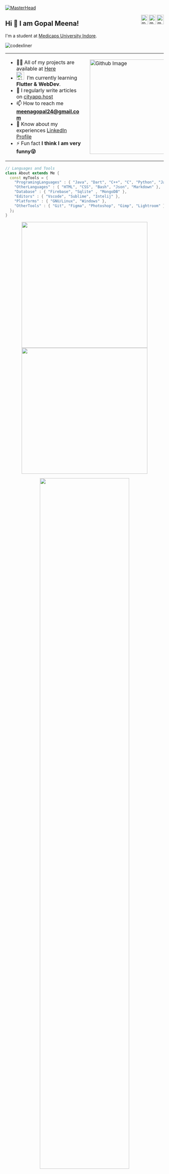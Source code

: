 [![MasterHead ](https://mir-s3-cdn-cf.behance.net/project_modules/fs/54b6c068097599.5b50bca476b9b.gif)](cityapp.host)

<div style="text-align: right"></div>

<a href="https://www.linkedin.com/in/meenagopal24/" target="blank"><img align="right" src="https://cdn.jsdelivr.net/npm/simple-icons@3.0.1/icons/linkedin.svg" alt="meenagopa24" height="30" width="22px" /></a>
<a href="https://fb.com/meenagopal24" target="blank"><img align="right" src="https://cdn.jsdelivr.net/npm/simple-icons@3.0.1/icons/facebook.svg" alt="meenagopal24" height="30" width="22px" /></a>
<a href="https://instagram.com/meenagopal24" target="blank"><img align="right" src="https://cdn.jsdelivr.net/npm/simple-icons@3.0.1/icons/instagram.svg" alt="meenagopal24" height="30" width="22px" /></a>

## Hi 👋 I am Gopal Meena!

I'm a student at [Medicaps University Indore](https://www.medicaps.ac.in).

<p align="left"> <img src="https://komarev.com/ghpvc/?username=codexliner&label=Profile%20views&color=0e75b6&style=flat" alt="codexliner" /> </p>
<table>
    <tbody border="0" cellspacing="0" cellpadding="0">
        <tr  style="width:70%">
           <td rowspan=6>
              
- 👨‍💻 All of my projects are available at [Here](https://linktr.ee/meenagopal24)
- <img alt="GIF" src="https://github.com/SP-XD/SP-XD/blob/main/images/Developer.gif" width="25" /> &nbsp;I’m currently learning **Flutter & WebDev**. <img width="0%" align="right" alt="Github Image" src="https://t3.ftcdn.net/jpg/03/76/74/78/360_F_376747823_L8il80K6c2CM1lnPYJhhJZQNl6ynX1yj.jpg" />
- 📝 I regularly write articles on [cityapp.host](cityapp.host)
- 📫 How to reach me **meenagopal24@gmail.com**
- 📄 Know about my experiences [LinkedIn Profile](https://www.linkedin.com/in/meenagopal24/)
- ⚡ Fun fact **I think I am very funny😜**
          </td>
        </tr>
        <tr>
            <td> <img width="300" align="right" alt="Github Image" src="https://cdn.dribbble.com/users/1961926/screenshots/6607609/tan_rig.gif" /></td>
        </tr>
    </tbody>
</table>

<!-- <h3 align="left">Connect with me:</h3>
<p align="left">
<a href="https://www.linkedin.com/in/meenagopal24/" target="blank"><img align="center" src="https://cdn.jsdelivr.net/npm/simple-icons@3.0.1/icons/linkedin.svg" alt="meenagopa24" height="30" width="40" /></a>
<a href="https://fb.com/meenagopal24" target="blank"><img align="center" src="https://cdn.jsdelivr.net/npm/simple-icons@3.0.1/icons/facebook.svg" alt="meenagopal24" height="30" width="40" /></a>
<a href="https://instagram.com/meenagopal24" target="blank"><img align="center" src="https://cdn.jsdelivr.net/npm/simple-icons@3.0.1/icons/instagram.svg" alt="meenagopal24" height="30" width="40" /></a>
</p> -->

```dart
// Languages and Tools
class About extends Me {
  const myTools = {
    "ProgramingLanguages" : { "Java", "Dart", "C++", "C", "Python", "Javascript" },
    "OtherLanguages" : { "HTML", "CSS", "Bash", "Json", "Markdown" },
    "Database" : { "Firebase", "Sqlite" , "MongoDB" },
    "Editors" : { "Vscode", "Sublime", "Intelij" },
    "Platforms" : { "GNU/Linux", "Windows" },
    "OtherTools" : { "Git", "Figma", "Photoshop", "Gimp", "Lightroom" }
  };
}
```

<p align = "center">
  <img src = "https://github-readme-stats.vercel.app/api?username=codexliner&show_icons=true&theme=bear&hide_border=fals" width = 400>
  <img src = "https://github-readme-streak-stats.herokuapp.com?user=codexliner&theme=bear&hide_border=false" width = 400>
</p>
<!-- <hr></hr> -->
<div align="center" width="50">
<img src="https://github.com/SP-XD/SP-XD/blob/main/images/dino_rounded.gif?raw=true" href="https://github.com/SP-XD" width="75%"/><br>
<!-- <img src="https://github.com/SP-XD/SP-XD/blob/main/images/this_page_is.gif?raw=true"  width="40%"/> -->
</div>

## Links

<p align="center">
  <a href="https://blog.meenagopal24.me/"><img src="https://img.icons8.com/fluent/32/000000/domain.png" alt="darkwood"/></a>
  <a href= "https://dev.to/https://dev.to/mg24"><img src="https://img.icons8.com/windows/32/000000/dev.png"/></a>
  <a href="mailto:meenagopal24@gmail.com"><img src="https://img.icons8.com/color/32/000000/gmail.png" alt="email"/></a>
  <a href="https://www.linkedin.com/in/meenagopal24"><img src="https://img.icons8.com/color/32/000000/linkedin.png" alt="linkedin"/></a>
   <a href="https://www.instagram.com/in/meenagopal24"><img src="https://img.icons8.com/color/32/000000//instagram-new.png" alt="linkedin"/></a>
  <a href="https://twitter.com/meenagopal24"><img src="https://img.icons8.com/color/32/000000/twitter-squared.png" alt="twitter"/></a>
</p>
